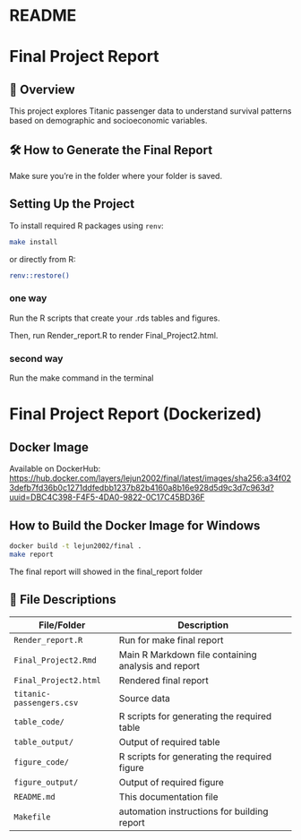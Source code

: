 README
================

# Final Project Report

## 📄 Overview

This project explores Titanic passenger data to understand survival
patterns based on demographic and socioeconomic variables.

## 🛠️ How to Generate the Final Report

Make sure you’re in the folder where your folder is saved.

## Setting Up the Project

To install required R packages using `renv`:

``` bash
make install
```

or directly from R:

``` bash
renv::restore()
```

### one way

Run the R scripts that create your .rds tables and figures.

Then, run Render_report.R to render Final_Project2.html.

### second way

Run the make command in the terminal

# Final Project Report (Dockerized)

## Docker Image

Available on DockerHub:
<https://hub.docker.com/layers/lejun2002/final/latest/images/sha256:a34f023defb7fd36b0c1271ddfedbb1237b82b4160a8b16e928d5d9c3d7c963d?uuid=DBC4C398-F4F5-4DA0-9822-0C17C45BD36F>

## How to Build the Docker Image for Windows

``` bash
docker build -t lejun2002/final .
make report
```

The final report will showed in the final_report folder

## 📁 File Descriptions

| File/Folder | Description |
|----|----|
| `Render_report.R` | Run for make final report |
| `Final_Project2.Rmd` | Main R Markdown file containing analysis and report |
| `Final_Project2.html` | Rendered final report |
| `titanic-passengers.csv` | Source data |
| `table_code/` | R scripts for generating the required table |
| `table_output/` | Output of required table |
| `figure_code/` | R scripts for generating the required figure |
| `figure_output/` | Output of required figure |
| `README.md` | This documentation file |
| `Makefile` | automation instructions for building report |
